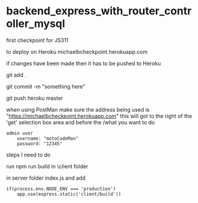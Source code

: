 # backend_express_with_router_controller_mysql
first checkpoint for JS311

to deploy on Heroku 
    michaelbcheckpoint.herokuapp.com

 if changes have been made then it has to be pushed to Heroku

 git add .

 git commit -m "something here"

 git push heroku master   

 when using PostMan make sure the address being used is "https://michaelbcheckpoint.herokuapp.com"
    this will got to the right of the 'get' selection box area and before the /what you want to do

    admin user
        username: "motoCodeMan"
        password: "12345"



steps I need to do

run npm run build in \client folder

in server folder index.js and add

    if(process.env.NODE_ENV === 'production')
        app.use(express.static('client/build'))

